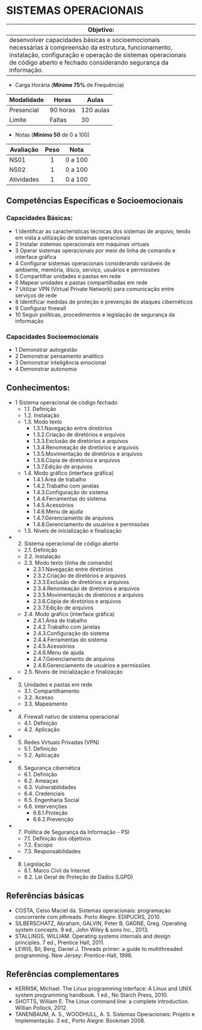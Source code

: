 # SISTEMAS OPERACIONAIS

|Objetivo:|
|-|
|desenvolver capacidades básicas e socioemocionais necessárias à compreensão da estrutura, funcionamento, instalação, configuração e operação de sistemas operacionais de código aberto e fechado considerando segurança da informação.|

- Carga Horária (**Mínimo 75%** de Frequência)

|Modalidade|Horas|Aulas|
|-|-|-|
|Presencial|90 horas|120 aulas|
|Limite|Faltas|30|

- Notas (**Mínimo 50** de 0 a 100)

|Avaliação|Peso|Nota|
|-|:-:|:-:|
|NS01|1|0 a 100|
|NS02|1|0 a 100|
|Atividades|1|0 a 100|

## Competências Específicas e Socioemocionais 

### Capacidades Básicas:
- 1 Identificar as características técnicas dos sistemas de arquivo, tendo em vista a utilização de sistemas operacionais
- 2 Instalar sistemas operacionais em máquinas virtuais
- 3 Operar sistemas operacionais por meio de linha de comando e interface gráfica
- 4 Configurar sistemas operacionais considerando variáveis de ambiente, memória, disco, serviço, usuários e permissões
- 5 Compartilhar unidades e pastas em rede
- 6 Mapear unidades e pastas compartilhadas em rede
- 7 Utilizar VPN (Virtual Private Network) para comunicação entre serviços de rede
- 8 Identificar medidas de proteção e prevenção de ataques cibernéticos
- 9 Configurar firewall
- 10 Seguir políticas, procedimentos e legislação de segurança da informação

### Capacidades Socioemocionais
- 1 Demonstrar autogestão
- 2 Demonstrar pensamento analítico
- 3 Demonstrar inteligência emocional
- 4 Demonstrar autonomia

## Conhecimentos:
- 1 Sistema operacional de código fechado
	- 1.1. Definição
	- 1.2. Instalação
	- 1.3. Modo texto
		- 1.3.1.Navegação entre diretórios
		- 1.3.2.Criação de diretórios e arquivos
		- 1.3.3.Exclusão de diretórios e arquivos
		- 1.3.4.Renomeação de diretórios e  arquivos
		- 1.3.5.Movimentação de diretórios e arquivos
		- 1.3.6.Cópia de diretórios e arquivos
		- 1.3.7.Edição de arquivos
	- 1.4. Modo gráfico (interface gráfica)
		- 1.4.1.Área de trabalho
		- 1.4.2.Trabalho com janelas
		- 1.4.3.Configuração do sistema
		- 1.4.4.Ferramentas do sistema
		- 1.4.5.Acessórios
		- 1.4.6.Menu de ajuda
		- 1.4.7.Gerenciamento de arquivos
		- 1.4.8.Gerenciamento de usuários e permissões
	- 1.5. Níveis de inicialização e finalização
- 2. Sistema operacional de código aberto
	- 2.1. Definição
	- 2.2. Instalação
	- 2.3. Modo texto (linha de comando)
		- 2.3.1.Navegação entre diretórios
		- 2.3.2.Criação de diretórios e arquivos
		- 2.3.3.Exclusão de diretórios e arquivos
		- 2.3.4.Renomeação de diretórios e arquivos
		- 2.3.5.Movimentação de diretórios e arquivos
		- 2.3.6.Cópia de diretórios e arquivos
		- 2.3.7.Edição de arquivos
	- 2.4. Modo gráfico (interface gráfica)
		- 2.4.1.Área de trabalho
		- 2.4.2.Trabalho com janelas
		- 2.4.3.Configuração do sistema
		- 2.4.4.Ferramentas do sistema
		- 2.4.5.Acessórios
		- 2.4.6.Menu de ajuda
		- 2.4.7.Gerenciamento de arquivos
		- 2.4.8.Gerenciamento de usuários e permissões
	- 2.5. Níveis de inicialização e finalização
- 3. Unidades e pastas em rede
	- 3.1. Compartilhamento
	- 3.2. Acesso
	- 3.3. Mapeamento
- 4. Firewall nativo de sistema operacional
	- 4.1. Definição
	- 4.2. Aplicação
- 5. Redes Virtuais Privadas (VPN)
	- 5.1. Definição
	- 5.2. Aplicação
- 6. Segurança cibernética
	- 6.1. Definição
	- 6.2. Ameaças 
	- 6.3. Vulnerabilidades
	- 6.4. Credenciais
	- 6.5. Engenharia Social
	- 6.6. Intervenções 
		- 6.6.1.Proteção
		- 6.6.2.Prevenção
- 7. Política de Segurança da Informação - PSI
	- 7.1. Definição dos objetivos
	- 7.2. Escopo 
	- 7.3. Responsabilidades
- 8. Legislação
	- 8.1. Marco Civil da Internet
	- 8.2. Lei Geral de Proteção de Dados (LGPD)

## Referências básicas
- COSTA, Celso Maciel da. Sistemas operacionais: programação concorrente com pthreads. Porto Alegre: EDIPUCRS, 2010.
- SILBERSCHATZ, Abraham, GALVIN, Peter B, GAGNE, Greg. Operating system concepts. 9 ed., John Wiley & sons Inc., 2013.
- STALLINGS, WILLIAM. Operating systems internals and design principles. 7 ed., Prentice Hall, 2011.
- LEWIS, Bil; Berg, Daniel J. Threads primer: a guide to multithreaded programming. New Jersey: Prentice-Hall, 1996.

## Referências complementares
- KERRISK, Michael. The Linux programming interface: A Linux and UNIX system programming handbook. 1 ed., No Starch Press, 2010.
- SHOTTS, William E. The Linux command line: a complete introduction. Willian Pollock, 2012.
- TANENBAUM, A. S., WOODHULL, A. S. Sistemas Operacionais: Projeto e Implementação. 3 ed., Porto Alegre: Bookman 2008.
